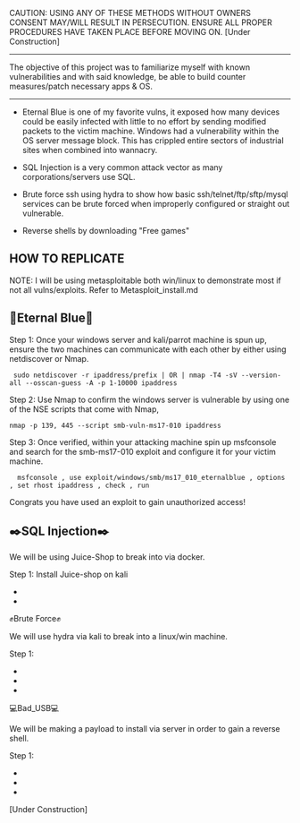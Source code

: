 CAUTION: USING ANY OF THESE METHODS WITHOUT OWNERS CONSENT MAY/WILL RESULT IN PERSECUTION. ENSURE ALL PROPER PROCEDURES HAVE TAKEN PLACE BEFORE MOVING ON. 
[Under Construction]
___________________
The objective of this project was to familiarize myself with known vulnerabilities and
with said knowledge, be able to build counter measures/patch necessary apps & OS. 
___________________

 - Eternal Blue is one of my favorite vulns, it exposed how many devices could be easily infected with little to no effort by sending modified packets 
to the victim machine. Windows had a vulnerability within the OS server message block. This has crippled entire sectors of industrial sites when combined
into wannacry.

 - SQL Injection is a very common attack vector as many corporations/servers use SQL. 

 - Brute force ssh using hydra to show how basic ssh/telnet/ftp/sftp/mysql services can be brute forced when improperly configured or straight out vulnerable.

 - Reverse shells by downloading "Free games"
   

HOW TO REPLICATE 
--
NOTE: I will be using metasploitable both win/linux to demonstrate most if not all vulns/exploits. Refer to Metasploit_install.md 


💙Eternal Blue💙
--

  Step 1: 
   Once your windows server and kali/parrot machine is spun up, ensure the two machines can communicate with each other by either using netdiscover or Nmap.
  ~~~
   sudo netdiscover -r ipaddress/prefix | OR | nmap -T4 -sV --version-all --osscan-guess -A -p 1-10000 ipaddress
  ~~~

  Step 2: 
  Use Nmap to confirm the windows server is vulnerable by using one of the NSE scripts that come with Nmap,

  ~~~
  nmap -p 139, 445 --script smb-vuln-ms17-010 ipaddress
  ~~~

  Step 3: 
 Once verified, within your attacking machine spin up msfconsole and search for the smb-ms17-010 exploit and configure it for your victim machine.

~~~
  msfconsole , use exploit/windows/smb/ms17_010_eternalblue , options , set rhost ipaddress , check , run 
~~~
Congrats you have used an exploit to gain unauthorized access!


 ✒️SQL Injection✒️ 
--

 We will be using Juice-Shop to break into via docker.
 
 Step 1: Install Juice-shop on kali

 -
 -



✊Brute Force✊

We will use hydra via kali to break into a linux/win machine.

Step 1:

-
-
-


💻Bad_USB💻

We will be making a payload to install via server in order to gain a reverse shell.

Step 1:

-
-
-



[Under Construction]
